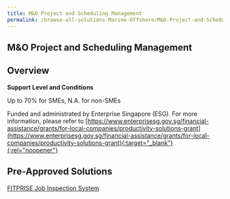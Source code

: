 ```yaml
---
title: M&O Project and Scheduling Management
permalink: /browse-all-solutions-Marine-Offshore/M&O-Project-and-Scheduling-Management
---
```


## M&O Project and Scheduling Management
## Overview

**Support Level and Conditions**

Up to 70% for SMEs, N.A. for non-SMEs

Funded and administrated by Enterprise Singapore (ESG). For more information, please refer to
[https://www.enterprisesg.gov.sg/financial-assistance/grants/for-local-companies/productivity-solutions-grant](https://www.enterprisesg.gov.sg/financial-assistance/grants/for-local-companies/productivity-solutions-grant){:target="_blank"}{:rel="noopener"}

## Pre-Approved Solutions

<a href='/productivity-solutions-grant/solutionrepo/solution2213' target='_blank'>FITPRISE Job Inspection System</a><br>
